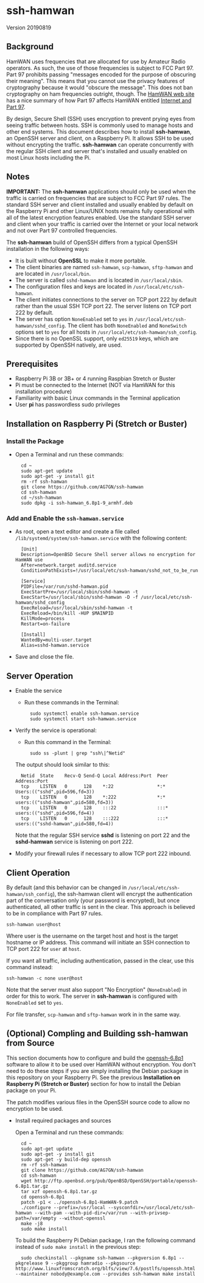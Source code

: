 # ssh-hamwan

Version 20190819

## Background

HamWAN uses frequencies that are allocated for use by Amateur Radio operators.  As such, the use of those frequencies is subject to FCC Part 97.  Part 97 prohibits passing "messages encoded for the purpose of obscuring their meaning".  This means that you cannot use the privacy features of cryptography because it would "obscure the message".  This does not ban cryptography on ham frequencies outright, though.  The [HamWAN web site](http://hamwan.org) has a nice summary of how Part 97 affects HamWAN entitled [Internet and Part 97](http://hamwan.org/Administrative/Internet%20and%20Part%2097.html).

By design, Secure Shell (SSH) uses encryption to prevent prying eyes from seeing traffic between hosts.  SSH is commonly used to manage hosts and other end systems.  This document describes how to install __ssh-hamwan__, an OpenSSH server and client, on a Raspberry Pi.  It allows SSH to be used without encrypting the traffic.  __ssh-hamwan__ can operate concurrently with the regular SSH client and server that's installed and usually enabled on most Linux hosts including the Pi.

## Notes

__IMPORTANT:__ The __ssh-hamwan__ applications should only be used when the traffic is carried on frequencies that are subject to FCC Part 97 rules.  The standard SSH server and client installed and usually enabled by default on the Raspberry Pi and other Linux/UNIX hosts remains fully operational with all of the latest encryption features enabled.  Use the standard SSH server and client when your traffic is carried over the Internet or your local network and not over Part 97 controlled frequencies.

The __ssh-hamwan__ build of OpenSSH differs from a typical OpenSSH installation in the following ways:

- It is built without __OpenSSL__ to make it more portable.
- The client binaries are named `ssh-hamwan`, `scp-hamwan`, `sftp-hamwan` and are located in `/usr/local/bin`.  
- The server is called `sshd-hamwan` and is located in `/usr/local/sbin`.
- The configuration files and keys are located in `/usr/local/etc/ssh-hamwan`.
- The client initiates connections to the server on TCP port 222 by default rather than the usual SSH TCP port 22.  The server listens on TCP port 222 by default.
- The server has option `NoneEnabled` set to `yes` in `/usr/local/etc/ssh-hamwan/sshd_config`.  The client has both `NoneEnabled` and `NoneSwitch` options set to `yes` for all hosts in `/usr/local/etc/ssh-hamwan/ssh_config`.
- Since there is no OpenSSL support, only `ed25519` keys, which are supported by OpenSSH natively, are used.

## Prerequisites

- Raspberry Pi 3B or 3B+ or 4 running Raspbian Stretch or Buster
- Pi must be connected to the Internet (NOT via HamWAN for this installation procedure)
- Familiarity with basic Linux commands in the Terminal application
- User __pi__ has passwordless sudo privileges

## Installation on Raspberry Pi (Stretch or Buster)

### Install the Package

- Open a Terminal and run these commands:

		cd ~
		sudo apt-get update
		sudo apt-get -y install git
		rm -rf ssh-hamwan
		git clone https://github.com/AG7GN/ssh-hamwan
		cd ssh-hamwan
		cd ~/ssh-hamwan
		sudo dpkg -i ssh-hamwan_6.8p1-9_armhf.deb 

### Add and Enable the `ssh-hamwan.service`

- As root, open a text editor and create a file called `/lib/systemd/system/ssh-hamwan.service` with the following content:

		[Unit]
		Description=OpenBSD Secure Shell server allows no encryption for HamWAN use
		After=network.target auditd.service
		ConditionPathExists=!/usr/local/etc/ssh-hamwan/sshd_not_to_be_run
		
		[Service]
		PIDFile=/var/run/sshd-hamwan.pid
		ExecStartPre=/usr/local/sbin/sshd-hamwan -t
		ExecStart=/usr/local/sbin/sshd-hamwan -D -f /usr/local/etc/ssh-hamwan/sshd_config
		ExecReload=/usr/local/sbin/sshd-hamwan -t
		ExecReload=/bin/kill -HUP $MAINPID
		KillMode=process
		Restart=on-failure
		
		[Install]
		WantedBy=multi-user.target
		Alias=sshd-hamwan.service
		
- Save and close the file.

## Server Operation

- Enable the service

	- Run these commands in the Terminal:
	
			sudo systemctl enable ssh-hamwan.service
			sudo systemctl start ssh-hamwan.service
		
- Verify the service is operational:

	- Run this command in the Terminal:
	
			sudo ss -plunt | grep "ssh\|^Netid"
		
	The output should look similar to this:
	
		Netid  State    Recv-Q Send-Q Local Address:Port  Peer Address:Port              
		tcp    LISTEN   0      128    *:22                *:*              Users:(("sshd",pid=596,fd=3))
		tcp    LISTEN   0      128    *:222               *:*              users:(("sshd-hamwan",pid=580,fd=3))
		tcp    LISTEN   0      128    :::22               :::*             users:(("sshd",pid=596,fd=4))
		tcp    LISTEN   0      128    :::222              :::*             users:(("sshd-hamwan",pid=580,fd=4))
		
	Note that the regular SSH service __sshd__ is listening on port 22 and the __sshd-hamwan__ service is listening on port 222.
	
- Modify your firewall rules if necessary to allow TCP port 222 inbound.

## Client Operation

By default (and this behavior can be changed in `/usr/local/etc/ssh-hamwan/ssh_config`), the ssh-hamwan client will encrypt the authentication part of the conversation only (your password is encrypted), but once authenticated, all other traffic is sent in the clear.  This approach is believed to be in compliance with Part 97 rules.

	ssh-hamwan user@host
		
Where user is the username on the target host and host is the target hostname or IP address.  This command will initiate an SSH connection to TCP port 222 for `user` at `host`.

If you want all traffic, including authentication, passed in the clear, use this command instead:

	ssh-hamwan -c none user@host

Note that the server must also support "No Encryption" (`NoneEnabled`) in order for this to work.  The server in __ssh-hamwan__ is configured with `NoneEnabled` set to `yes`.

For file transfer, `scp-hamwan` and `sftp-hamwan` work in in the same way.

## (Optional) Compling and Building ssh-hamwan from Source

This section documents how to configure and build the [openssh-6.8p1](http://anduin.linuxfromscratch.org/~bdubbs/blfs-book-xsl/postlfs/openssh.html) software to allow it to be used over HamWAN without encryption.  You don't need to do these steps if you are simply installing the Debian package in this repository on your Raspberry Pi.  See the previous __Installation on Raspberry Pi (Stretch or Buster)__ section for how to install the Debian package on your Pi.  

The patch modifies various files in the OpenSSH source code to allow no encryption to be used.

- Install required packages and sources

	Open a Terminal and run these commands:
	
		cd ~
		sudo apt-get update
		sudo apt-get -y install git
		sudo apt-get -y build-dep openssh
		rm -rf ssh-hamwan
		git clone https://github.com/AG7GN/ssh-hamwan
		cd ssh-hamwan
		wget http://ftp.openbsd.org/pub/OpenBSD/OpenSSH/portable/openssh-6.8p1.tar.gz
		tar xzf openssh-6.8p1.tar.gz
		cd openssh-6.8p1
		patch -p1 < ../openssh-6.8p1-HamWAN-9.patch
		./configure --prefix=/usr/local --sysconfdir=/usr/local/etc/ssh-hamwan --with-pam --with-pid-dir=/var/run --with-privsep-path=/var/empty --without-openssl
		make -j8
		sudo make install
		
	To build the Raspberry Pi Debian package, I ran the following command instead of `sudo make install` in the previous step:
	
		sudo checkinstall --pkgname ssh-hamwan --pkgversion 6.8p1 --pkgrelease 9 --pkggroup hamradio --pkgsource http://www.linuxfromscratch.org/blfs/view/7.6/postlfs/openssh.html --maintainer nobody@example.com --provides ssh-hamwan make install
		






	  
